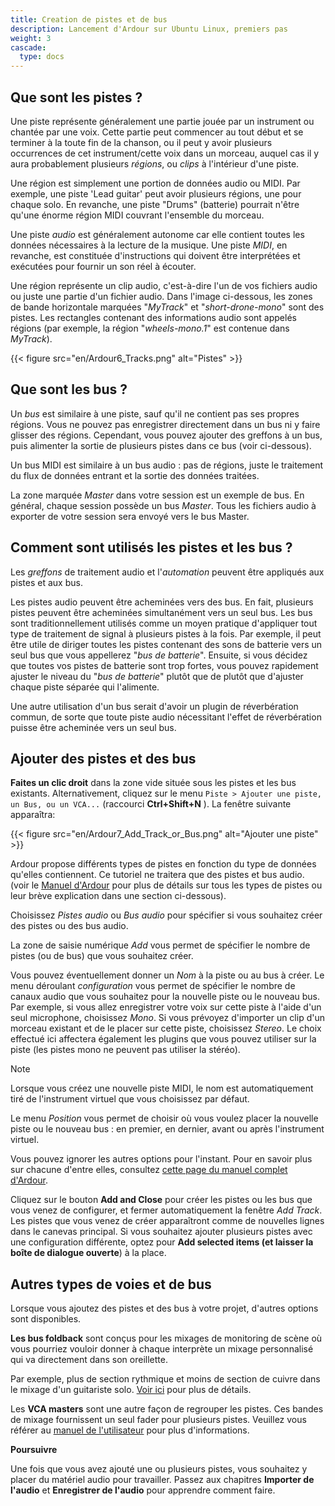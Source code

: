 ```yaml
---
title: Creation de pistes et de bus
description: Lancement d'Ardour sur Ubuntu Linux, premiers pas
weight: 3
cascade:
  type: docs
---
```


## Que sont les pistes ?

Une piste représente généralement une partie jouée par un instrument ou chantée par une voix. Cette partie peut commencer au tout début et se terminer à la toute fin de la chanson, ou il peut y avoir plusieurs occurrences de cet instrument/cette voix dans un morceau, auquel cas il y aura probablement plusieurs _régions_, ou _clips_ à l'intérieur d'une piste.

Une région est simplement une portion de données audio ou MIDI. Par exemple, une piste 'Lead guitar' peut avoir plusieurs régions, une pour chaque solo. En revanche, une piste "Drums" (batterie) pourrait n'être qu'une énorme région MIDI couvrant l'ensemble du morceau.

Une piste _audio_ est généralement autonome car elle contient toutes les données nécessaires à la lecture de la musique. Une piste _MIDI_, en revanche, est constituée d'instructions qui doivent être interprétées et exécutées pour fournir un son réel à écouter.

Une région représente un clip audio, c'est-à-dire l'un de vos fichiers audio ou juste une partie d'un fichier audio. Dans l'image ci-dessous, les zones de bande horizontale marquées "*MyTrack*" et "*short-drone-mono*" sont des pistes. Les rectangles contenant des informations audio sont appelés régions (par exemple, la région "*wheels-mono.1*" est contenue dans *MyTrack*).

{{< figure src="en/Ardour6_Tracks.png" alt="Pistes" >}}

## Que sont les bus ?

Un _bus_ est similaire à une piste, sauf qu'il ne contient pas ses propres régions.
Vous ne pouvez pas enregistrer directement dans un bus ni y faire glisser des régions. Cependant, vous pouvez ajouter des greffons à un bus, puis alimenter la sortie de plusieurs pistes dans ce bus (voir ci-dessous).

Un bus MIDI est similaire à un bus audio : pas de régions, juste le traitement du flux de données entrant et la sortie des données traitées.

La zone marquée _Master_ dans votre session est un exemple de bus. En général, chaque session possède un bus _Master_. Tous les fichiers audio à exporter de votre session sera envoyé vers le bus Master.

## Comment sont utilisés les pistes et les bus ?

Les _greffons_ de traitement audio et l'_automation_ peuvent être appliqués aux pistes et aux bus.

Les pistes audio peuvent être acheminées vers des bus. En fait, plusieurs pistes peuvent être acheminées simultanément vers un seul bus. Les bus sont traditionnellement utilisés comme un moyen pratique d'appliquer tout type de traitement de signal à plusieurs pistes à la fois. Par exemple, il peut être utile de diriger toutes les pistes contenant des sons de batterie vers un seul bus que vous appellerez "*bus de batterie*". Ensuite, si vous décidez que toutes vos pistes de batterie sont trop fortes, vous pouvez rapidement ajuster le niveau du "*bus de batterie*" plutôt que de plutôt que d'ajuster chaque piste séparée qui l'alimente.

Une autre utilisation d'un bus serait d'avoir un plugin de réverbération commun, de sorte que toute piste audio nécessitant l'effet de réverbération puisse être acheminée vers un seul bus.

## Ajouter des pistes et des bus

**Faites un clic droit** dans la zone vide située sous les pistes et les bus existants.
Alternativement, cliquez sur le menu `Piste > Ajouter une piste, un Bus, ou un VCA...` (raccourci **Ctrl+Shift+N** ). La fenêtre suivante apparaîtra:

{{< figure src="en/Ardour7_Add_Track_or_Bus.png" alt="Ajouter une piste" >}}

Ardour propose différents types de pistes en fonction du type de données qu'elles contiennent. Ce tutoriel ne traitera que des pistes et bus audio. (voir le [Manuel d'Ardour](http://manual.ardour.org/working-with-tracks/track-types/) pour plus de détails sur tous les types de pistes ou leur brève explication dans une section ci-dessous).

Choisissez _Pistes audio_ ou _Bus audio_ pour spécifier si vous souhaitez créer des pistes ou des bus audio.

La zone de saisie numérique _Add_ vous permet de spécifier le nombre de pistes (ou de bus) que vous souhaitez créer.

Vous pouvez éventuellement donner un _Nom_ à la piste ou au bus à créer. Le menu déroulant _configuration_ vous permet de spécifier le nombre de canaux audio que vous souhaitez pour la nouvelle piste ou le nouveau bus. Par exemple, si vous allez enregistrer votre voix sur cette piste à l'aide d'un seul microphone, choisissez _Mono_. Si vous prévoyez d'importer un clip d'un morceau existant et de le placer sur cette piste, choisissez _Stereo_. Le choix effectué ici affectera également les plugins que vous pouvez utiliser sur la piste (les pistes mono ne peuvent pas utiliser la stéréo).

> [!NOTE]
> Lorsque vous créez une nouvelle piste MIDI, le nom est automatiquement tiré de l'instrument virtuel que vous choisissez par défaut.

Le menu _Position_ vous permet de choisir où vous voulez placer la nouvelle piste ou le nouveau bus : en premier, en dernier, avant ou après l'instrument virtuel.

Vous pouvez ignorer les autres options pour l'instant. Pour en savoir plus sur chacune d'entre elles, consultez [cette page du manuel complet d'Ardour](http://manual.ardour.org/working-with-tracks/adding-tracks-and-busses/).

Cliquez sur le bouton **Add and Close** pour créer les pistes ou les bus que vous venez de configurer, et fermer automatiquement la fenêtre _Add Track_. Les pistes que vous venez de créer apparaîtront comme de nouvelles lignes dans le canevas principal. Si vous souhaitez ajouter plusieurs pistes avec une configuration différente, optez pour **Add selected items (et laisser la boîte de dialogue ouverte**) à la place.

## Autres types de voies et de bus

Lorsque vous ajoutez des pistes et des bus à votre projet, d'autres options sont disponibles.

**Les bus foldback** sont conçus pour les mixages de monitoring de scène où vous pourriez vouloir donner à chaque interprète un mixage personnalisé qui va directement dans son oreillette.

Par exemple, plus de section rythmique et moins de section de cuivre dans le mixage d'un guitariste solo. [Voir ici](https://manual.ardour.org/ardours-interface/foldback-strip/) pour plus de détails.

Les **VCA masters** sont une autre façon de regrouper les pistes. Ces bandes de mixage fournissent un seul fader pour plusieurs pistes. Veuillez vous référer au [manuel de l'utilisateur](https://manual.ardour.org/ardours-interface/control-masters/) pour plus d'informations.

**Poursuivre**

Une fois que vous avez ajouté une ou plusieurs pistes, vous souhaitez y placer du matériel audio pour travailler. Passez aux chapitres **Importer de l'audio** et **Enregistrer de l'audio** pour apprendre comment faire.
